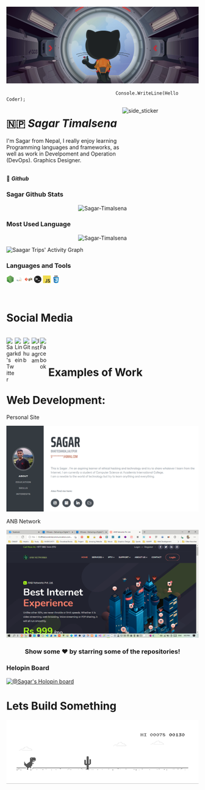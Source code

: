 ![](assets/header.png)
```                
                                        Console.WriteLine(Hello Coder);                                        
```


<img align="right" width=200px height=200px alt="side_sticker" src="https://media.giphy.com/media/TEnXkcsHrP4YedChhA/giphy.gif" />




# 🇳🇵 <strong> <i> Sagar Timalsena </i> </strong>

I'm Sagar from Nepal, I really enjoy learning Programming languages and frameworks, as well as work in Develpoment and Operation (DevOps). Graphics Designer.




</br>
📌 <strong> <i> Github  </i> </strong>
</br>

<h3>Sagar Github Stats</h3>
<p align='center'> <img align="center" src="https://github-readme-stats.vercel.app/api?username=Sagar-Timalsena&show_icons=true&locale=en&layout=compact&theme=chartreuse-white" alt="Sagar-Timalsena"/> </p>



### Most Used Language 
<p align='center'> <img align="center" src="https://github-readme-stats.vercel.app/api/top-langs?username=Sagar-Timalsena&show_icons=true&locale=en&layout=compact&theme=chartreuse-white" alt="Sagar-Timalsena" /> </p>






![Saagar Trips' Activity Graph](https://activity-graph.herokuapp.com/graph?username=Sagar-Timalsena&custom_title=Saagar%20Trips's%20Contribution%20Graph&theme=gruvbox&bg_color=f5f5f5&hide_border=true&line=d1a01f&point=c58545)





### Languages and Tools


<code><img height="20" src="https://raw.githubusercontent.com/github/explore/80688e429a7d4ef2fca1e82350fe8e3517d3494d/topics/nodejs/nodejs.png"></code>
<code><img height="20" src="https://raw.githubusercontent.com/github/explore/80688e429a7d4ef2fca1e82350fe8e3517d3494d/topics/mysql/mysql.png"></code>
<code><img height="20" src="https://raw.githubusercontent.com/github/explore/80688e429a7d4ef2fca1e82350fe8e3517d3494d/topics/git/git.png"></code>
<code><img height="20" src="https://raw.githubusercontent.com/github/explore/80688e429a7d4ef2fca1e82350fe8e3517d3494d/topics/terminal/terminal.png"></code>
<code><img height="20" src="https://raw.githubusercontent.com/github/explore/80688e429a7d4ef2fca1e82350fe8e3517d3494d/topics/javascript/javascript.png"></code>
<code><img height="20" src="https://raw.githubusercontent.com/github/explore/80688e429a7d4ef2fca1e82350fe8e3517d3494d/topics/css/css.png"></code>

</br>


# Social Media 
<br>
<a href="https://twitter.com/@sagarr679">
  <img align="left" alt="Sagar's Twitter" width="22px" src="https://cdn.jsdelivr.net/npm/simple-icons@v3/icons/twitter.svg" />
</a>
<a href="https://www.linkedin.com/in/saagarr/">
  <img align="left" alt="Linkdein" width="22px" src="https://cdn.jsdelivr.net/npm/simple-icons@v3/icons/linkedin.svg" />
</a>
<a href="https://github.com/Sagar-Timalsena">
  <img align="left" alt="Github" width="22px" src="https://cdn.jsdelivr.net/npm/simple-icons@v3/icons/github.svg" />
</a>
<a href="https://www.instagram.com/______.sagar.____/">
  <img align="left" alt="Instagram" width="22px" src="https://cdn.jsdelivr.net/npm/simple-icons@v3/icons/instagram.svg" />
</a>
<a href="https://www.facebook.com/saagarjr7/">
  <img align="left" alt="Facebook" width="22px" src="https://cdn.jsdelivr.net/npm/simple-icons@v3/icons/facebook.svg" />
</a>

<br/>
<br/>


# Examples of Work 

<h1> Web Development: </h1>

Personal Site

![Personal Site](https://github.com/Sagar-Timalsena/Sagar-Timalsena/blob/main/personal%20Website.PNG)

ANB Network

![ANB/Bagmati Network](https://github.com/Sagar-Timalsena/Sagar-Timalsena/blob/main/ANB.png)




<div align="center">

### Show some ❤️ by starring some of the repositories!

</div>

### Helopin Board
[![@Sagar's Holopin board](https://holopin.io/api/user/board?user=sagar34)](https://holopin.io/@sagar34)
</p>


# Lets Build Something 

![Dino](https://raw.githubusercontent.com/wangningkai/wangningkai/master/assets/dino.gif)

